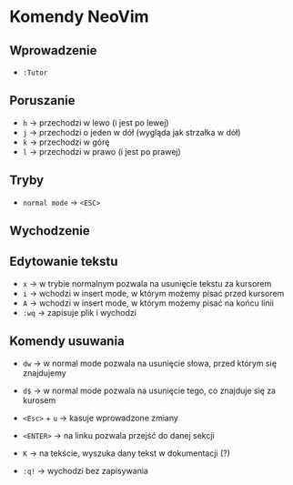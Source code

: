 # Komendy NeoVim

## Wprowadzenie

- `:Tutor`

## Poruszanie

- `h` -> przechodzi w lewo (i jest po lewej)
- `j` -> przechodzi o jeden w dół (wygląda jak strzałka w dół)
- `k` -> przechodzi w górę
- `l` -> przechodzi w prawo (i jest po prawej)

## Tryby

- `normal mode` -> `<ESC>`


## Wychodzenie


## Edytowanie tekstu

- `x`   -> w trybie normalnym pozwala na usunięcie tekstu za kursorem
- `i`   -> wchodzi w insert mode, w którym możemy pisać przed kursorem
- `A`   -> wchodzi w insert mode, w którym możemy pisać na końcu linii
- `:wq` -> zapisuje plik i wychodzi


## Komendy usuwania

- `dw` -> w normal mode pozwala na usunięcie słowa, przed którym się znajdujemy
- `d$` -> w normal mode pozwala na usunięcie tego, co znajduje się za kurosem



- `<Esc>` + `u` -> kasuje wprowadzone zmiany
- `<ENTER>` -> na linku pozwala przejść do danej sekcji
- `K` -> na tekście, wyszuka dany tekst w dokumentacji (?)
- `:q!` -> wychodzi bez zapisywania


